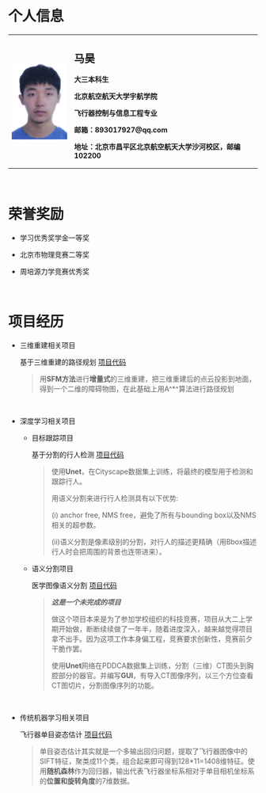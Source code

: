 # 个人信息

<table border="0">
  <tr>    
    <td width="25%">
      <img src="/picture.jpg" width="100%">
    </td>
    <td width="75%">
      <h2>马昊</h2>
      <p><b>大三本科生</b></p>
      <p><b>北京航空航天大学宇航学院</b></p>
      <p><b>飞行器控制与信息工程专业</b></p>
      <p><b>邮箱：893017927@qq.com</b></p>
      <p><b>地址：北京市昌平区北京航空航天大学沙河校区，邮编102200</b></p>
    </td>
  </tr>
</table>
 
 <br/>
 
# 荣誉奖励

- 学习优秀奖学金一等奖

- 北京市物理竞赛二等奖

- 周培源力学竞赛优秀奖

 <br/>
 
# 项目经历

- 三维重建相关项目

  基于三维重建的路径规划	[项目代码](https://github.com/Marroh/SFM-based-path-planning)

     > 用**SFM方法**进行**增量式**的三维重建，把三维重建后的点云投影到地面，得到一个二维的障碍物图，在此基础上用A^*^算法进行路径规划

 <br/>
 
- 深度学习相关项目

  - 目标跟踪项目

    基于分割的行人检测	[项目代码](https://github.com/Marroh/Segmentation-based-pedestrian-detection)

    >使用**Unet**，在Cityscape数据集上训练，将最终的模型用于检测和跟踪行人。
    >
    >用语义分割来进行行人检测具有以下优势: 
    >
    >(i) anchor free, NMS free，避免了所有与bounding box以及NMS相关的超参数。 
    >
    >(ii)语义分割是像素级别的分割，对行人的描述更精确（用Bbox描述行人时会把周围的背景也连带进来）。

  - 语义分割项目

    医学图像语义分割	[项目代码](https://github.com/Marroh/Medical-image-segmentation)

    > ***这是一个未完成的项目***
    >
    > 做这个项目本来是为了参加学校组织的科技竞赛，项目从大二上学期开始做，断断续续做了一年半，随着进度深入，越来越觉得项目拿不出手。因为这项工作本身偏工程，竞赛要求创新性，竞赛前夕干脆作罢。
    >
    > 使用**Unet**网络在PDDCA数据集上训练，分割（三维）CT图头到胸腔部分的器官。并编写**GUI**，有导入CT图像序列，以三个方位查看CT图切片，分割图像序列的功能。

 <br/>
 
- 传统机器学习相关项目

  飞行器单目姿态估计 [项目代码](https://github.com/Marroh/Monocular-Camera-Pose-Estimation)

  >单目姿态估计其实就是一个多输出回归问题，提取了飞行器图像中的SIFT特征，聚类成11个类，组合起来即可得到128*11=1408维特征。使用**随机森林**作为回归器，输出代表飞行器坐标系相对于单目相机坐标系的**位置和旋转角度**的7维数据。
